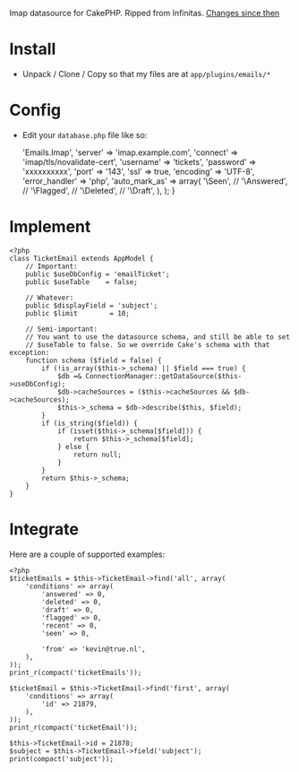 Imap datasource for CakePHP. Ripped from Infinitas. 
[Changes since then](https://github.com/kvz/cakephp-emails-plugin/compare/10767bee59dd425ced5b97ae9604acf7f3c0d27a...master)

Install
============

 - Unpack / Clone / Copy so that my files are at `app/plugins/emails/*`

Config
========

 - Edit your `database.php` file like so:

    <?php
    class DATABASE_CONFIG {
        // ... your normal database config here ...

        // Imap email connection
        public $emailTicket = array(
            'datasource' => 'Emails.Imap',
            'server' => 'imap.example.com',
            'connect' => 'imap/tls/novalidate-cert',
            'username' => 'tickets',
            'password' => 'xxxxxxxxxx',
            'port' => '143',
            'ssl' => true,
            'encoding' => 'UTF-8',
            'error_handler' => 'php',
            'auto_mark_as' => array(
                '\Seen',
                // '\Answered',
                // '\Flagged',
                // '\Deleted',
                // '\Draft',
            ),
        );
    }


Implement
===========

    <?php
    class TicketEmail extends AppModel {
        // Important:
        public $useDbConfig = 'emailTicket';
        public $useTable    = false;

        // Whatever:
        public $displayField = 'subject';
        public $limit        = 10;

        // Semi-important:
        // You want to use the datasource schema, and still be able to set
        // $useTable to false. So we override Cake's schema with that exception:
        function schema ($field = false) {
            if (!is_array($this->_schema) || $field === true) {
                $db =& ConnectionManager::getDataSource($this->useDbConfig);
                $db->cacheSources = ($this->cacheSources && $db->cacheSources);
                $this->_schema = $db->describe($this, $field);
            }
            if (is_string($field)) {
                if (isset($this->_schema[$field])) {
                    return $this->_schema[$field];
                } else {
                    return null;
                }
            }
            return $this->_schema;
        }
    }


Integrate
===========

Here are a couple of supported examples:

    <?php
    $ticketEmails = $this->TicketEmail->find('all', array(
        'conditions' => array(
            'answered' => 0,
            'deleted' => 0,
            'draft' => 0,
            'flagged' => 0,
            'recent' => 0,
            'seen' => 0,

            'from' => 'kevin@true.nl',
        ),
    ));
    print_r(compact('ticketEmails'));

    $ticketEmail = $this->TicketEmail->find('first', array(
        'conditions' => array(
            'id' => 21879,
        ),
    ));
    print_r(compact('ticketEmail'));

    $this->TicketEmail->id = 21878;
    $subject = $this->TicketEmail->field('subject');
    print(compact('subject'));
    

